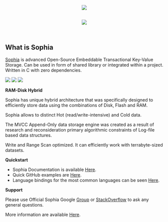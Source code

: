 
<p align="center">
	<a href="http://sphia.org"><img src="http://sophia.systems/sophia.png" /></a><br>
	<br>
</p>

<p align="center">
	<a href="http://sphia.org"><img src="http://sophia.systems/logo_title.png" /></a>
</p>

<br>

What is Sophia
--------------

[Sophia](http://sophia.systems) is advanced Open-Source Embeddable Transactional Key-Value Storage. Can be used in form of shared library or integrated within a project. Written in C with zero dependencies. 

<a href="https://travis-ci.org/pmwkaa/sophia"><img src="https://travis-ci.org/pmwkaa/sophia.svg?branch=master" /></a>
<a href="https://scan.coverity.com/projects/5109"><img src="https://scan.coverity.com/projects/5109/badge.svg" /></a>
<a href="https://coveralls.io/r/pmwkaa/sophia?branch=master"><img src="https://coveralls.io/repos/pmwkaa/sophia/badge.svg?branch=master" /></a>

**RAM-Disk Hybrid**

Sophia has unique hybrid architecture that was specifically designed to efficiently store data using the combinations of Disk, Flash and RAM.

Sophia allows to distinct Hot (read/write-intensive) and Cold data.

The MVCC Append-Only data storage engine was created as a result of research and reconsideration primary algorithmic constraints of Log-file based data structures.

Write and Range Scan optimized. It can efficiently work with terrabyte-sized datasets.

**Quickstart**

* Sophia Documentation is available [Here](http://sphia.org/documentation.html).
* Quick GitHub examples are [Here](https://github.com/pmwkaa/sophia/tree/master/example).
* Language bindings for the most common languages can be seen [Here](http://sphia.org/clients.html).

**Support**

Please use Official Sophia Google [Group](http://groups.google.com/group/sophia-database) or [StackOverflow](http://stackoverflow.com/tags/sophia) to ask any general questions.

More information are available [Here](http://sphia.org/community.html).
